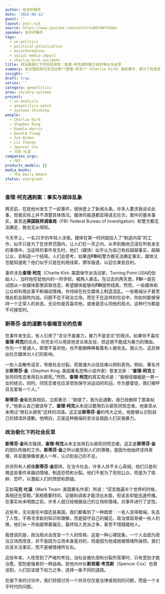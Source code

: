 ```yaml
---
author: 徒步的騎手
date: '2025-09-12'
guest: ''
layout: post.njk
source: https://www.youtube.com/watch?v=DOYOWYVkQQs
speaker: 徒步的騎手
tags:
  - us-politics
  - political-polarization
  - misinformation
  - social-media-impact
  - charlie-kirk-incident
title: 政治极端化下的信息狂欢：查理·柯克遇刺案引发的争议与反思
summary: 本文围绕保守派活动家**查理·柯克**（Charlie Kirk）遇刺事件，探讨了在信息不确凿的情况下，社交媒体和部分公众如何迅速陷入政治狂欢和极端言论传播。文章以著名作家**斯蒂芬·金**（Stephen King）误发推文并道歉为例，揭示了极端政治言论煽动暴力、扭曲人性的危险。在高度两极化的社会中，真相往往难以迅速传播，而谣言和情绪化表达却能迅速蔓延。主持人呼吁人们保持独立思考，警惕情绪按钮被操控，并强调了宽恕和理性对话的重要性。
insight: ''
draft: true
series: ''
category: geopolitics
area: society-systems
project:
  - us-analysis
  - geopolitics-watch
  - systems-thinking
people:
  - Charlie Kirk
  - Stephen King
  - Kamala Harris
  - Donald Trump
  - Joe Biden
  - Liz Cheney
  - Spencer Cox
  - 马克·吐温
companies_orgs:
  - FBI
products_models: []
media_books:
  - The Daily Beast
status: evergreen
---
```


### 查理·柯克遇刺案：事实与媒体乱象

两天前，在犹他州发生了一起事件，很快登上了新闻头条。许多人要求我谈论此事，但我实际上并不清楚具体情况。媒体的报道都显得语无伦次，案件的基本事实，甚至连**美国联邦调查局**（FBI: Federal Bureau of Investigation）和警方都无法确定，我也无从得知。

今天早上，一名22岁的年轻人涉案。媒体在第一时间就投入了“制造内容”的工作，似乎只是为了在世界范围内，让人们在一天之内，从早到晚地沉浸在所有发生的事情中。当这样的事件发生时，他们（媒体）似乎认为自己有权超越事实，超越公众，去制造一个结局。人们会思考，如果连**FBI**和警方都无法确定事实，媒体又怎能知道呢？他们似乎只是在利用线索，撰写报道，以迎合某些目的。

事件涉及**查理·柯克**（Charlie Kirk: 美国保守派活动家，Turning Point USA的创始人），当时他在犹他州的一所学校，被两人袭击。在过去的两天里，**FBI**一直在试图从一些媒体那里获取信息，希望媒体能够向**FBI**提供线索。然而，一些媒体和公众却利用此事不断煽动情绪，并持续在社交媒体上制造混乱。一些极端分子甚至借此机会鼓吹内战。问题不在于政治立场，而在于在这样的社会中，你如何能够保持一个正常人的状态。无论你是否喜欢他，或者是否认同他的观点，这种行为都是不可接受的。

### 斯蒂芬·金的道歉与极端言论的危害

在事件发生后，有人引用了“言论不是暴力，暴力不是言论”的观点。如果你不喜欢**查理·柯克**的论点，你完全可以用其他言论来反驳，但这绝不能成为暴力的理由。作为一个普通人，即使不喜欢他，也不能眼睁睁看着有人被攻击。我认为，这反映出社交媒体对人们的影响。

一些人会散布谣言，导致社会分裂，而普通大众往往难以辨别真伪。例如，著名作家**斯蒂芬·金**（Stephen King: 美国著名恐怖小说作家）曾发文称：“**查理·柯克**主张将同性恋者用石头砸死。”然而，**查理·柯克**的真实观点是：“我相信婚姻是一男一女的结合。同时，同性恋者也应该受到保守派运动的欢迎。作为基督徒，我们被呼召去爱每一个人。”

**斯蒂芬·金**看到真相后，立即表示：“我错了，我为此道歉，我已经删除了那条帖子。”他承认自己被误导了。**查理·柯克**从未说过要用石头砸死同性恋者。他甚至从未用过“用石头砸死”这样的词语。这正是**斯蒂芬·金**的伟大之处，他能够认识到自己的错误并道歉。他明白，正是这种极端的言论会鼓励人们实施暴力。

### 政治极化下的社会反思

**斯蒂芬·金**再次强调，**查理·柯克**从未主张用石头砸死同性恋者。这正是**斯蒂芬·金**的团队所做的工作。**斯蒂芬·金**之所以能受到人们的尊敬，是因为他始终坚持真理，并且能够像普通人一样，认识到自己的不足。

并非所有人都像**斯蒂芬·金**那样。在当今社会，许多人并不关心真相，他们只是利用这些事件来煽动情绪，制造恐慌和分裂。他们不是为了告知公众，而是为了挑衅、恐吓，以激起人们的愤怒和质疑。

正如**马克·吐温**（Mark Twain: 美国著名作家）所说：“谎言跑遍半个世界的时候，真相还在穿鞋。”真相需要时间、证据和调查才能浮出水面，但谣言却能迅速传播。在事实尚未明朗之前，许多人就已经根据自己的立场和情绪，对事件进行了定性。

近些年，无论是在中国还是美国，我们都看到了一种趋势：一些人变得极端，失去了人性，不再寻求新的知识和理解，而是固守自己的偏见。政治很容易被一些人利用，他们从一开始就带着偏见，最终陷入党派之争，甚至不惜践踏他人。

我想说的是，政治观点会改变一个人的性格，这是一种心理现象。一个人会因为政治立场而改变，并不是因为立场本身是对的，而是因为他或她被情绪所操控。我们应该关注事实，而不是被情绪所左右。

这些年来，人性受到了严峻的考验。当社会被仇恨和分裂所笼罩时，只有宽恕才能治愈。宽恕是强者的一种品格。犹他州州长**斯宾塞·考克斯**（Spencer Cox）也曾谈到，人们应该放下权力之争，选择一条不同的道路。

在接下来的讨论中，我们将探讨另一个并非仅仅是法律或规则的问题，而是一个关乎时代的问题。